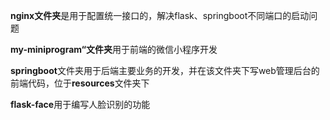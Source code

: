 **nginx文件夹**是用于配置统一接口的，解决flask、springboot不同端口的启动问题

**my-miniprogram“文件夹**用于前端的微信小程序开发

**springboot**文件夹用于后端主要业务的开发，并在该文件夹下写web管理后台的前端代码，位于**resources**文件夹下

**flask-face**用于编写人脸识别的功能
